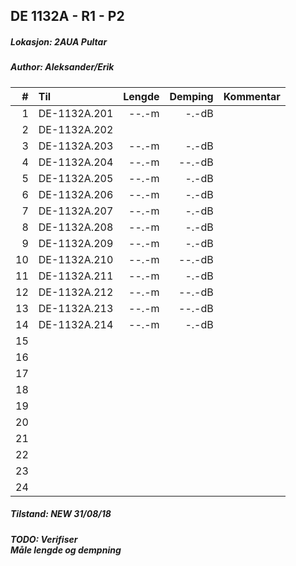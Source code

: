 ## DE 1132A - R1 - P2
##### Lokasjon: 2AUA Pultar
##### Author: Aleksander/Erik

|  #  |        Til       |Lengde|Demping|Kommentar|
|----:|:-----------------|-----:|------:|:--------|
|    1|DE-1132A.201      | --.-m|  -.-dB|         |
|    2|DE-1132A.202      |      |       |         |
|    3|DE-1132A.203      | --.-m|  -.-dB|         |
|    4|DE-1132A.204      | --.-m| --.-dB|         |
|    5|DE-1132A.205      | --.-m|  -.-dB|         |
|    6|DE-1132A.206      | --.-m|  -.-dB|         |
|    7|DE-1132A.207      | --.-m|  -.-dB|         |
|    8|DE-1132A.208      | --.-m|  -.-dB|         |
|    9|DE-1132A.209      | --.-m|  -.-dB|         |
|   10|DE-1132A.210      | --.-m| --.-dB|         |
|   11|DE-1132A.211      | --.-m|  -.-dB|         |
|   12|DE-1132A.212      | --.-m| --.-dB|         |
|   13|DE-1132A.213      | --.-m| --.-dB|         |
|   14|DE-1132A.214      | --.-m|  -.-dB|         |
|   15|                  |      |       |         |
|   16|                  |      |       |         |
|   17|                  |      |       |         |
|   18|                  |      |       |         |
|   19|                  |      |       |         |
|   20|                  |      |       |         |
|   21|                  |      |       |         |
|   22|                  |      |       |         |
|   23|                  |      |       |         |
|   24|                  |      |       |         |

##### Tilstand: NEW 31/08/18
##### TODO: Verifiser<br/>Måle lengde og dempning
